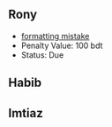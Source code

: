 ## Rony

- [formatting mistake](https://gitlab.com/AtMetis-ImpelITSolutions/das/-/merge_requests/338/diffs?commit_id=6e8c861be030e8cc296e0edcfb069a56f0b1128a)
- Penalty Value: 100 bdt
- Status: Due


## Habib

## Imtiaz